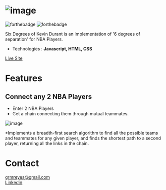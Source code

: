 ![image](https://online-presence.s3-us-west-1.amazonaws.com/p-5.jpg)
======
![forthebadge](https://forthebadge.com/images/badges/made-with-javascript.svg)
![forthebadge](https://forthebadge.com/images/badges/uses-css.svg)

Six Degrees of Kevin Durant is an implementation of '6 degrees of separation' for NBA Players.

* Technologies   : **Javascript, HTML, CSS**

[Live Site](https://grmreyes.github.io/nbasixdegrees/)


Features
======


## Connect any 2 NBA Players
* Enter 2 NBA Players
* Get a chain connecting them through mutual teammates.

![image](https://online-presence.s3-us-west-1.amazonaws.com/nbascreenshot.jpg)

*Implements a breadth-first search algorithm to find all the possible teams and teammates for any given player, and finds
the shortest path to a second player, returning all the links in the chain.



Contact
======
[grmreyes@gmail.com](mailto:grmreyes@gmail.com)  
[Linkedin](https://www.linkedin.com/in/grmreyes/)
